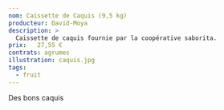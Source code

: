 ```yaml
---
nom: Caissette de Caquis (9,5 kg) 
producteur: David-Moya
description: >
  Caissette de caquis fournie par la coopérative saborita.
prix:   27,55 €
contrats: agrumes
illustration: caquis.jpg
tags: 
  - fruit
---
```


Des bons caquis